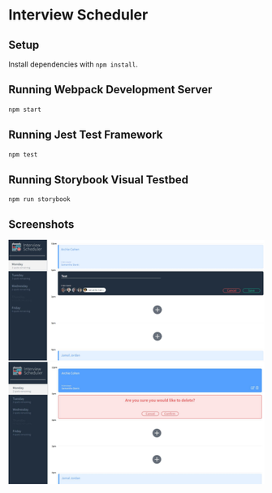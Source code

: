 # Interview Scheduler

## Setup

Install dependencies with `npm install`.

## Running Webpack Development Server

```sh
npm start
```

## Running Jest Test Framework

```sh
npm test
```

## Running Storybook Visual Testbed

```sh
npm run storybook
```

## Screenshots

!["Creating an appointment"](https://github.com/letsfighting/scheduler/blob/master/docs/appointment-form.JPG?raw=true)
!["Deleting an appointment"](https://github.com/letsfighting/scheduler/blob/master/docs/appointment-delete.JPG?raw=true)
